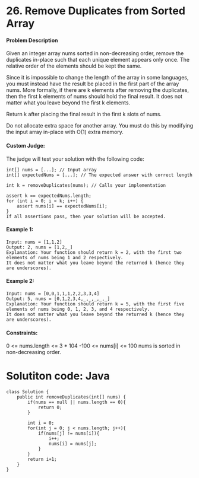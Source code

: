 # 26. Remove Duplicates from Sorted Array

#### Problem Description

Given an integer array nums sorted in non-decreasing order, remove the duplicates in-place such that each unique element appears only once. The relative order of the elements should be kept the same.

Since it is impossible to change the length of the array in some languages, you must instead have the result be placed in the first part of the array nums. More formally, if there are k elements after removing the duplicates, then the first k elements of nums should hold the final result. It does not matter what you leave beyond the first k elements.

Return k after placing the final result in the first k slots of nums.

Do not allocate extra space for another array. You must do this by modifying the input array in-place with O(1) extra memory.

#### Custom Judge:

The judge will test your solution with the following code:
````
int[] nums = [...]; // Input array
int[] expectedNums = [...]; // The expected answer with correct length

int k = removeDuplicates(nums); // Calls your implementation

assert k == expectedNums.length;
for (int i = 0; i < k; i++) {
    assert nums[i] == expectedNums[i];
}
If all assertions pass, then your solution will be accepted.
````

#### Example 1:
````
Input: nums = [1,1,2]
Output: 2, nums = [1,2,_]
Explanation: Your function should return k = 2, with the first two elements of nums being 1 and 2 respectively.
It does not matter what you leave beyond the returned k (hence they are underscores).
````
#### Example 2:
````
Input: nums = [0,0,1,1,1,2,2,3,3,4]
Output: 5, nums = [0,1,2,3,4,_,_,_,_,_]
Explanation: Your function should return k = 5, with the first five elements of nums being 0, 1, 2, 3, and 4 respectively.
It does not matter what you leave beyond the returned k (hence they are underscores).
````

#### Constraints:

0 <= nums.length <= 3 * 104
-100 <= nums[i] <= 100
nums is sorted in non-decreasing order.

# Solutiton code: Java
````
class Solution {
    public int removeDuplicates(int[] nums) {
        if(nums == null || nums.length == 0){
            return 0;
        }
        
        int i = 0;
        for(int j = 0; j < nums.length; j++){
            if(nums[j] != nums[i]){
                i++;
                nums[i] = nums[j];
            }
        }
        return i+1;
    }
}
````

